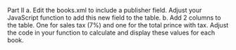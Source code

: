 Part II
a.	Edit the books.xml to include a publisher field. Adjust your JavaScript function to add this new field to the table. 
b.	Add 2 columns to the table. One for sales tax (7%) and one for the total prince with tax. Adjust the code in your function to calculate and display these values for each book. 
